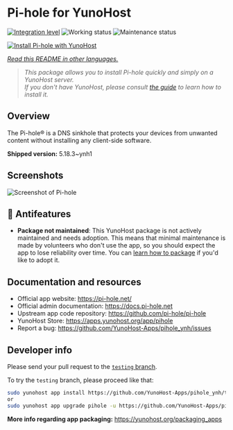 <!--
N.B.: This README was automatically generated by <https://github.com/YunoHost/apps/tree/master/tools/readme_generator>
It shall NOT be edited by hand.
-->

# Pi-hole for YunoHost

[![Integration level](https://dash.yunohost.org/integration/pihole.svg)](https://ci-apps.yunohost.org/ci/apps/pihole/) ![Working status](https://ci-apps.yunohost.org/ci/badges/pihole.status.svg) ![Maintenance status](https://ci-apps.yunohost.org/ci/badges/pihole.maintain.svg)

[![Install Pi-hole with YunoHost](https://install-app.yunohost.org/install-with-yunohost.svg)](https://install-app.yunohost.org/?app=pihole)

*[Read this README in other languages.](./ALL_README.md)*

> *This package allows you to install Pi-hole quickly and simply on a YunoHost server.*  
> *If you don't have YunoHost, please consult [the guide](https://yunohost.org/install) to learn how to install it.*

## Overview

The Pi-hole® is a DNS sinkhole that protects your devices from unwanted content without installing any client-side software.

**Shipped version:** 5.18.3~ynh1

## Screenshots

![Screenshot of Pi-hole](./doc/screenshots/dashboard.png)

## :red_circle: Antifeatures

- **Package not maintained**: This YunoHost package is not actively maintained and needs adoption. This means that minimal maintenance is made by volunteers who don't use the app, so you should expect the app to lose reliability over time. You can [learn how to package](https://yunohost.org/packaging_apps_intro) if you'd like to adopt it.

## Documentation and resources

- Official app website: <https://pi-hole.net/>
- Official admin documentation: <https://docs.pi-hole.net>
- Upstream app code repository: <https://github.com/pi-hole/pi-hole>
- YunoHost Store: <https://apps.yunohost.org/app/pihole>
- Report a bug: <https://github.com/YunoHost-Apps/pihole_ynh/issues>

## Developer info

Please send your pull request to the [`testing` branch](https://github.com/YunoHost-Apps/pihole_ynh/tree/testing).

To try the `testing` branch, please proceed like that:

```bash
sudo yunohost app install https://github.com/YunoHost-Apps/pihole_ynh/tree/testing --debug
or
sudo yunohost app upgrade pihole -u https://github.com/YunoHost-Apps/pihole_ynh/tree/testing --debug
```

**More info regarding app packaging:** <https://yunohost.org/packaging_apps>
